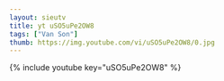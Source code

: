```yaml
--- 
layout: sieutv
title: yt uSO5uPe2OW8
tags: ["Van Son"]
thumb: https://img.youtube.com/vi/uSO5uPe2OW8/0.jpg
---
```

{% include youtube key="uSO5uPe2OW8" %} 
